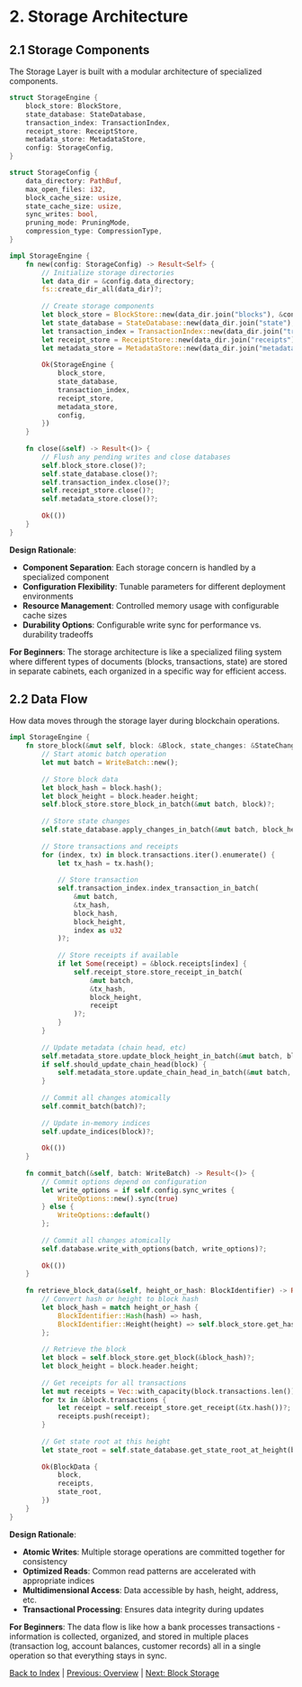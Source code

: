 # 2. Storage Architecture

## 2.1 Storage Components
The Storage Layer is built with a modular architecture of specialized components.

```rust
struct StorageEngine {
    block_store: BlockStore,
    state_database: StateDatabase,
    transaction_index: TransactionIndex,
    receipt_store: ReceiptStore,
    metadata_store: MetadataStore,
    config: StorageConfig,
}

struct StorageConfig {
    data_directory: PathBuf,
    max_open_files: i32,
    block_cache_size: usize,
    state_cache_size: usize,
    sync_writes: bool,
    pruning_mode: PruningMode,
    compression_type: CompressionType,
}

impl StorageEngine {
    fn new(config: StorageConfig) -> Result<Self> {
        // Initialize storage directories
        let data_dir = &config.data_directory;
        fs::create_dir_all(data_dir)?;
        
        // Create storage components
        let block_store = BlockStore::new(data_dir.join("blocks"), &config)?;
        let state_database = StateDatabase::new(data_dir.join("state"), &config)?;
        let transaction_index = TransactionIndex::new(data_dir.join("transactions"), &config)?;
        let receipt_store = ReceiptStore::new(data_dir.join("receipts"), &config)?;
        let metadata_store = MetadataStore::new(data_dir.join("metadata"), &config)?;
        
        Ok(StorageEngine {
            block_store,
            state_database,
            transaction_index,
            receipt_store,
            metadata_store,
            config,
        })
    }
    
    fn close(&self) -> Result<()> {
        // Flush any pending writes and close databases
        self.block_store.close()?;
        self.state_database.close()?;
        self.transaction_index.close()?;
        self.receipt_store.close()?;
        self.metadata_store.close()?;
        
        Ok(())
    }
}
```

**Design Rationale**:
- **Component Separation**: Each storage concern is handled by a specialized component
- **Configuration Flexibility**: Tunable parameters for different deployment environments
- **Resource Management**: Controlled memory usage with configurable cache sizes
- **Durability Options**: Configurable write sync for performance vs. durability tradeoffs

**For Beginners**: The storage architecture is like a specialized filing system where different types of documents (blocks, transactions, state) are stored in separate cabinets, each organized in a specific way for efficient access.

## 2.2 Data Flow
How data moves through the storage layer during blockchain operations.

```rust
impl StorageEngine {
    fn store_block(&mut self, block: &Block, state_changes: &StateChangeBatch) -> Result<()> {
        // Start atomic batch operation
        let mut batch = WriteBatch::new();
        
        // Store block data
        let block_hash = block.hash();
        let block_height = block.header.height;
        self.block_store.store_block_in_batch(&mut batch, block)?;
        
        // Store state changes
        self.state_database.apply_changes_in_batch(&mut batch, block_height, state_changes)?;
        
        // Store transactions and receipts
        for (index, tx) in block.transactions.iter().enumerate() {
            let tx_hash = tx.hash();
            
            // Store transaction
            self.transaction_index.index_transaction_in_batch(
                &mut batch, 
                &tx_hash, 
                block_hash, 
                block_height, 
                index as u32
            )?;
            
            // Store receipts if available
            if let Some(receipt) = &block.receipts[index] {
                self.receipt_store.store_receipt_in_batch(
                    &mut batch,
                    &tx_hash,
                    block_height,
                    receipt
                )?;
            }
        }
        
        // Update metadata (chain head, etc)
        self.metadata_store.update_block_height_in_batch(&mut batch, block_height)?;
        if self.should_update_chain_head(block) {
            self.metadata_store.update_chain_head_in_batch(&mut batch, block_hash, block_height)?;
        }
        
        // Commit all changes atomically
        self.commit_batch(batch)?;
        
        // Update in-memory indices
        self.update_indices(block)?;
        
        Ok(())
    }
    
    fn commit_batch(&self, batch: WriteBatch) -> Result<()> {
        // Commit options depend on configuration
        let write_options = if self.config.sync_writes {
            WriteOptions::new().sync(true)
        } else {
            WriteOptions::default()
        };
        
        // Commit all changes atomically
        self.database.write_with_options(batch, write_options)?;
        
        Ok(())
    }
    
    fn retrieve_block_data(&self, height_or_hash: BlockIdentifier) -> Result<BlockData> {
        // Convert hash or height to block hash
        let block_hash = match height_or_hash {
            BlockIdentifier::Hash(hash) => hash,
            BlockIdentifier::Height(height) => self.block_store.get_hash_by_height(height)?,
        };
        
        // Retrieve the block
        let block = self.block_store.get_block(&block_hash)?;
        let block_height = block.header.height;
        
        // Get receipts for all transactions
        let mut receipts = Vec::with_capacity(block.transactions.len());
        for tx in &block.transactions {
            let receipt = self.receipt_store.get_receipt(&tx.hash())?;
            receipts.push(receipt);
        }
        
        // Get state root at this height
        let state_root = self.state_database.get_state_root_at_height(block_height)?;
        
        Ok(BlockData {
            block,
            receipts,
            state_root,
        })
    }
}
```

**Design Rationale**:
- **Atomic Writes**: Multiple storage operations are committed together for consistency
- **Optimized Reads**: Common read patterns are accelerated with appropriate indices
- **Multidimensional Access**: Data accessible by hash, height, address, etc.
- **Transactional Processing**: Ensures data integrity during updates

**For Beginners**: The data flow is like how a bank processes transactions - information is collected, organized, and stored in multiple places (transaction log, account balances, customer records) all in a single operation so that everything stays in sync.

[Back to Index](./03-0-storage-layer-index.md) | [Previous: Overview](./03.01-storage-layer-overview.md) | [Next: Block Storage](./03.03-storage-layer-block-storage.md)

